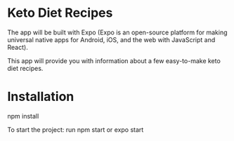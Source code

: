 # Keto Diet Recipes

The app will be built with Expo (Expo is an open-source platform for making universal native apps for Android, iOS, and the web with JavaScript and React).  

This app will provide you with information about a few easy-to-make keto diet recipes.


# Installation
npm install

To start the project:
run npm start or expo start
